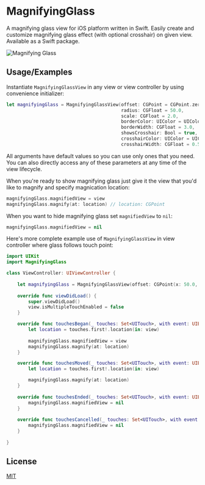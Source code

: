 
# MagnifyingGlass

A magnifying glass view for iOS platform written in Swift. Easily create and customize magnifying glass effect (with optional crosshair) on given view. Available as a Swift package.

![Magnifying Glass](http://niczyja.pl/projekty/shots/MagnifyingGlass.gif)
## Usage/Examples

Instantiate `MagnifyingGlassView` in any view or view controller by using convenience initializer:

```swift
let magnifyingGlass = MagnifyingGlassView(offset: CGPoint = CGPoint.zero,
                                          radius: CGFloat = 50.0,
                                          scale: CGFloat = 2.0,
                                          borderColor: UIColor = UIColor.lightGray,
                                          borderWidth: CGFloat = 3.0,
                                          showsCrosshair: Bool = true,
                                          crosshairColor: UIColor = UIColor.lightGray,
                                          crosshairWidth: CGFloat = 0.5)
```

All arguments have default values so you can use only ones that you need. You can also directly access any of these parameters at any time of the view lifecycle.

When you're ready to show magnifying glass just give it the view that you'd like to magnify and specify magnication location:

```swift
magnifyingGlass.magnifiedView = view
magnifyingGlass.magnify(at: location) // location: CGPoint
```

When you want to hide magnifying glass set `magnifiedView` to `nil`:

```swift
magnifyingGlass.magnifiedView = nil
```

Here's more complete example use of `MagnifyingGlassView` in view controller where glass follows touch point:

```swift
import UIKit
import MagnifyingGlass

class ViewController: UIViewController {
    
    let magnifyingGlass = MagnifyingGlassView(offset: CGPoint(x: 50.0, y: -50.0), radius: 50.0, scale: 2.5)
    
    override func viewDidLoad() {
        super.viewDidLoad()
        view.isMultipleTouchEnabled = false
    }

    override func touchesBegan(_ touches: Set<UITouch>, with event: UIEvent?) {
        let location = touches.first!.location(in: view)
        
        magnifyingGlass.magnifiedView = view
        magnifyingGlass.magnify(at: location)
    }

    override func touchesMoved(_ touches: Set<UITouch>, with event: UIEvent?) {
        let location = touches.first!.location(in: view)

        magnifyingGlass.magnify(at: location)
    }
    
    override func touchesEnded(_ touches: Set<UITouch>, with event: UIEvent?) {
        magnifyingGlass.magnifiedView = nil
    }
    
    override func touchesCancelled(_ touches: Set<UITouch>, with event: UIEvent?) {
        magnifyingGlass.magnifiedView = nil
    }
    
}
```
## License

[MIT](https://github.com/niczyja/MagnifyingGlass-Swift/blob/main/LICENSE)

  
